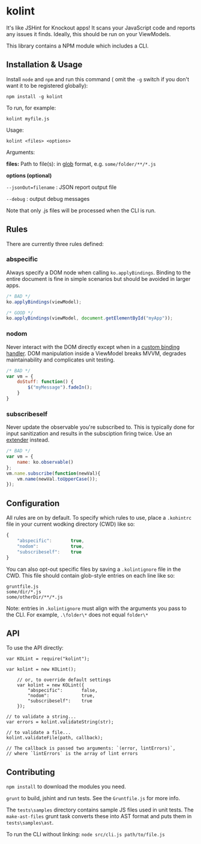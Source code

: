 ﻿kolint
======

It's like JSHint for Knockout apps!  It scans your JavaScript code and reports any issues it finds.  Ideally, this should be run on your ViewModels.

This library contains a NPM module which includes a CLI.

## Installation & Usage

Install `node` and `npm` and run this command ( omit the `-g` switch if you don't want it to be registered globally):

`npm install -g kolint`

To run, for example:

`kolint myfile.js`

Usage:

`kolint <files> <options>`

Arguments:

**files:** Path to file(s): in [glob](https://github.com/isaacs/node-glob) format, e.g. `some/folder/**/*.js`

**options (optional)**

`--jsonOut=filename` : JSON report output file

`--debug` : output debug messages

Note that only .js files will be processed when the CLI is run.

## Rules

There are currently three rules defined:

### abspecific

Always specify a DOM node when calling `ko.applyBindings`.  Binding to the entire document is fine in simple scenarios but should be avoided in larger apps.

```javascript
/* BAD */
ko.applyBindings(viewModel);

/* GOOD */
ko.applyBindings(viewModel, document.getElementById("myApp"));
```

### nodom

Never interact with the DOM directly except when in a [custom binding handler](http://knockoutjs.com/documentation/custom-bindings.html).  DOM manipulation inside a ViewModel breaks MVVM, degrades maintainability and complicates unit testing.

```javascript
/* BAD */
var vm = {
    doStuff: function() {
        $("myMessage").fadeIn();
    }
}
```

### subscribeself

Never update the observable you're subscribed to.  This is typically done for input sanitization and results in the subsciption firing twice.  Use an [extender](http://knockoutjs.com/documentation/extenders.html) instead.  

```javascript
/* BAD */
var vm = {
    name: ko.observable()
};
vm.name.subscribe(function(newVal){
    vm.name(newVal.toUpperCase());
});
```

## Configuration

All rules are on by default. To specify which rules to use, place a `.kohintrc` file in your current wodking directory (CWD) like so:

```javascript
{
    "abspecific":       true,
    "nodom":            true,
    "subscribeself":    true
}
```

You can also opt-out specific files by saving a `.kolintignore` file in the CWD.  This file should contain glob-style entries on each line like so:

```
gruntfile.js
some/dir/*.js
some/otherDir/**/*.js
```

Note: entries in `.kolintignore` must align with the arguments you pass to the CLI.  For example, `.\folder\*` does not equal `folder\*` 

## API 

To use the API directly:

```
var KOLint = require("kolint");

var kolint = new KOLint();

    // or, to override default settings
    var kolint = new KOLint({
        "abspecific":       false,
        "nodom":            true,
        "subscribeself":    true
    });

// to validate a string...
var errors = kolint.validateString(str);

// to validate a file...
kolint.validateFile(path, callback); 

// The callback is passed two arguments: `(error, lintErrors)`, 
// where `lintErrors` is the array of lint errors
```

## Contributing

`npm install` to download the modules you need.

`grunt` to build, jshint and run tests.  See the `Gruntfile.js` for more info.

The `tests\samples` directory contains sample JS files used in unit tests.  The `make-ast-files` grunt task converts these into AST format and puts them in `tests\samples\ast`.

To run the CLI without linking: `node src/cli.js path/to/file.js`
